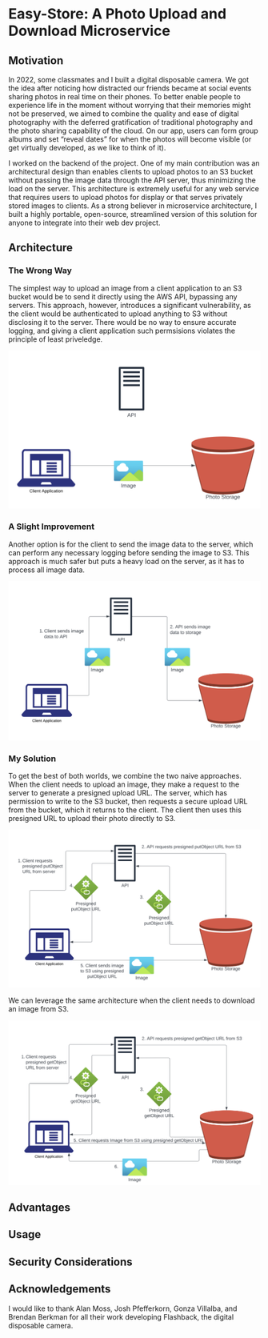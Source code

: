 # Easy-Store: A Photo Upload and Download Microservice

## Motivation

In 2022, some classmates and I built a digital disposable camera. We got the idea after noticing how distracted our friends became at social events sharing photos in real time on their phones. To better enable people to experience life in the moment without worrying that their memories might not be preserved, we aimed to combine the quality and ease of digital photography with the deferred gratification of traditional photography and the photo sharing capability of the cloud. On our app, users can form group albums and set “reveal dates” for when the photos will become visible (or get virtually developed, as we like to think of it).

I worked on the backend of the project. One of my main contribution was an architectural design than enables clients to upload photos to an S3 bucket without passing the image data through the API server, thus minimizing the load on the server. This architecture is extremely useful for any web service that requires users to upload photos for display or that serves privately stored images to clients. As a strong believer in microservice architecture, I built a highly portable, open-source, streamlined version of this solution for anyone to integrate into their web dev project.

## Architecture

### The Wrong Way

The simplest way to upload an image from a client application to an S3 bucket would be to send it directly using the AWS API, bypassing any servers. This approach, however, introduces a significant vulnerability, as the client would be authenticated to upload anything to S3 without disclosing it to the server. There would be no way to ensure accurate logging, and giving a client application such permsisions violates the principle of least priveledge.

![Naive Upload](./architecture_diagrams/naive_upload.png)

### A Slight Improvement

Another option is for the client to send the image data to the server, which can perform any necessary logging before sending the image to S3. This approach is much safer but puts a heavy load on the server, as it has to process all image data.

![Slightly Better Upload](./architecture_diagrams/better_upload.png)

### My Solution

To get the best of both worlds, we combine the two naive approaches. When the client needs to upload an image, they make a request to the server to generate a presigned upload URL. The server, which has permission to write to the S3 bucket, then requests a secure upload URL from the bucket, which it returns to the client. The client then uses this presigned URL to upload their photo directly to S3.

![Upload Solution](./architecture_diagrams/upload_solution.png)

We can leverage the same architecture when the client needs to download an image from S3.

![Download Solution](./architecture_diagrams/download_solution.png)

## Advantages

## Usage

## Security Considerations

## Acknowledgements

I would like to thank Alan Moss, Josh Pfefferkorn, Gonza Villalba, and Brendan Berkman for all their work developing Flashback, the digital disposable camera.
